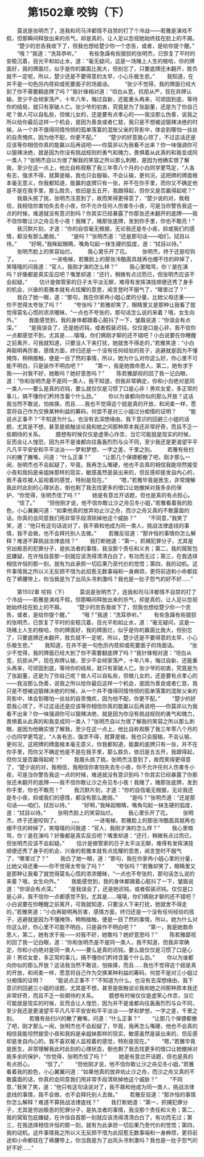 # 　　第1502章 咬钩（下）
　　莫说是张明杰了，连我和司马洋都情不自禁的打了个冷战——若雅是演戏不假，但那瞬间释放出来的杀气，却是真的，让人足以忽视她始终挂在脸上的不屑。
　　“楚少的忠告我收下了，但我也想给楚少你一个忠告，或者，是给你提个醒。”
　　“哦？”我道：“洗耳恭听。”
　　有些急躁有些狼狈的张明杰，已恢复了平时的安稳沉着，目光平和如止水，道：“毫无疑问，这是一场赌上人生的梭哈，你的牌面好，我的牌面烂，似乎是你的赢面比我大，但别忘了，只要底牌还未翻开，胜负就不一定呢，所以，楚少还是不要得意的太早，小心乐极生悲。”
　　我知道，在并不是一句色厉内荏抑或死要面子的场面话。
　　“张少不觉得，我的牌面已经大到了你不需要翻底牌了吗？”我针锋相对道：“坦白从宽，抗拒从严，现在弃牌认输，至少不会倾家荡产，十年八年，悔过自新，还能重头再来，可顽固到底，等待你的结局，就只有家破人亡。张少爷的初衷，究竟是为了张副董，还是为了你自己呢？做人可以自私些，但做儿女的，还是要有点孝心的——我没那么伪善，说我之所以给你最后这样一个机会，是因为善良或者仁慈，我只是不想被迫狠辣决绝的时候，从一个并不值得同情怜悯的孤单落寞的混账父亲的背影中，体会到哪怕一丝丝的自责愧疚，因为他不配，你更不配。”
　　“楚少的好意我心领了，不过这话还是应该等你相信你真的能赢以后再说吧——你莫非以为我看不出来？你一味强调你可以狠辣决绝，就是因为你没有挑战规则的勇气和魄力，畏惧着从此真的和我变成同一类人？”张明杰自以为很了解我的笑容之所以那么刺眼，是因为他确实很了解我，至少在这一点上，他比自称观察了我三年零八个月的小白同学更笃定，“人各有志，强求不得，就算是输，我也只会服输，不会认输，更何况，这把牌的牌面根本毫无意义，你我都知道，能赢的底牌只有一张，并不在你手里，而你又不确定他是不是在我手里，那么胜负，依旧是五五开，我跟得起，但你又是否赢得起呢？”
　　我眉头挑了挑，张明杰注意到了，故而笑得更得意了，“楚少说的对，我相信，我相信你害怕失去冬小夜，你不允许任何人伤害冬小夜，可是当你警告我这一点的时候，难道就没有意识到吗？你其实已经暴露了你那张还未翻开的底牌——我不信你敢让沙之舟见冬小夜！我赌了，赌那张底牌，发到你手里，你也不敢亮！”
　　我沉默片刻，才道：“你的自信毫无根据，无论我还是冬小夜，抑或我们的感情，都没有那么脆弱。”
　　“是吗？”张明杰道：“还是那句话——咱们，拭目以待。”
　　“好啊，”我眯起眼睛，嘴角勾起一抹生硬的弧度，道：“拭目以待。”
　　张明杰脸上的笑容灿烂。
　　我心里乐开了花。
　　张明杰，终于还是咬钩了。
　　。。。
　　一进电梯，若雅脸上的那张冷酷面具就再也绷不住的碎掉了，笑嘻嘻的问我道：“官人，我刚才演的怎么样？”
　　我心里暗骂，你丫是在演吗？好像都是真实反应吧？嘴里却道：“还行，稍微有点过而已，但张明杰应该不会起疑。”
　　估计是做管家的日子太平淡无聊，难得有发挥演技顺便还秀了身手的机会，兴奋的若雅本就有点炫耀的意思，闻言登时不服气了，“哪里过了？”
　　我白了她一眼，道：“那句，我在你家冉小姐心里的分量，比她父母还重——你不觉得太夸张了吗？”
　　“夸张吗？”若雅却笑了，眼睛里又是那种让我看了就觉得莫名心慌的浓浓暧昧，“一点也不夸张的，那句话怎么说的来着？哦，女生向外。”
　　我能感觉到，我的身体都跟着心脏抖了一下，皱眉说道：“你误会有点深。”
　　“是我误会了，还是她迟钝，或者假装迟钝，仅仅是口是心非，我不信你一点都感觉不到，尤其是……嘻嘻，你们俩刚才聊的还不错吧？小白说要在你睡醒之前离开，可我就知道，只要没人下来打扰，她就舍不得走的，”若雅笑道：“小白再聪明再厉害，感情方面，终归还是一个没有任何经验的孩子，逃避就是因为不懂掩饰，稍稍接触，便是一目了然的事情，所以，她为什么对你这么好，你心里不可能不明白，只是装作不明白吧？”
　　“第一，我是她救命恩人，第二，她有求于我——对我不好，她敢吗？她好意思吗？”
　　陈若雅鄙视的回了我一记白眼，道：“你和张明杰是不是同一类人，我不知道，但我非常确定，你和小白绝对是同一类人——要么是真的迟钝，要么就仅仅是习惯了口是心非！男欢女爱，多正常的事儿，搞不懂你们矜持含蓄个什么劲。”
　　你以为谁都向你似的那么开放？这话我当然不敢说，怕挨揍，而且……我也不觉得这个妞是真的开放，和闵柔一样，愿意将自己作为交换某种利益的筹码，何尝不是对三小姐过分痴情的证明？
　　“能说点正事不？”不知道为什么，也没有去深想缘由，我下意识的回避三小姐的话题，尤其是不想，甚至是抵触谈论我和她之间那种原本我还非常好奇，而且不乏一些期待的关系。
　　臆想有时候仅仅是虚荣心作祟，当它可能就是现实的时候，反而会让人惶恐，因为并不是谁都向往轰轰烈烈与众不同，至少我还是更渴望平平凡凡平平安安和平平淡淡——梦和梦想，一字之差，千里之别。
　　若雅有些扫兴的撇了撇嘴，问道：“什么正事？”
　　“让那几个保镖都撤了吧，刚才那么一闹，张明杰也不会起疑了，毕竟，我再怎么嘴硬，他也不会真的相信我能坦然接受小夜和我妈是亲姐妹那样的现实，敏感虽然是装出来的，但反感却是发自内心的，我不喜欢被人监视着的感觉，特别是现在。”
　　“嗯，”若雅毕竟是医生，非常理解我此时此刻的心理状态，倒也剩了我去找更多的借口让她撤掉对我多余的保护，“你觉得，张明杰信了吗？”
　　她是有意岔开话题，但也是真的有点担心。
　　“信了。”
　　“但他刚才说，他不信你敢让沙之舟见冬小姐，”若雅看着我的脸色，小心翼翼问道：“如果他真的放弃劝止沙之舟，而沙之舟又真的不敢露面的话，你真的会同意我们用非常手段清除掉他这个威胁？”
　　“不同意，”我笑了笑，道：“他只有这句话说对了，我不屑和他成为同一类人，挑战法律底线的事情，我不会做，也不会拜托别人去做。”
　　若雅反驳道：“那许恒的事情你怎么解释？难道不算挑战法律底线？”
　　我打断她道：“第一，抓捕犯罪分子，尤其是穷凶极恶的犯罪分子，是执法者的事情，我没那个责任和义务；第二，我的窝赃包庇嫌疑，在许恒自首那一刻就应该洗得清清白白了，有功而无过；第三，在我选择相信许恒的那一刻，就有为此承担一切后果乃至代价的觉悟；第四，我的动机。这件事情我之所以义无反顾不惜为此招惹无数事端和一身麻烦，更将前途和小命都挂在了裤腰带上，你当我是为了出风头寻刺激吗？我也是一肚子怨气的好不好……”

　　第1502章 咬钩（下）
　　莫说是张明杰了，连我和司马洋都情不自禁的打了个冷战——若雅是演戏不假，但那瞬间释放出来的杀气，却是真的，让人足以忽视她始终挂在脸上的不屑。
　　“楚少的忠告我收下了，但我也想给楚少你一个忠告，或者，是给你提个醒。”
　　“哦？”我道：“洗耳恭听。”
　　有些急躁有些狼狈的张明杰，已恢复了平时的安稳沉着，目光平和如止水，道：“毫无疑问，这是一场赌上人生的梭哈，你的牌面好，我的牌面烂，似乎是你的赢面比我大，但别忘了，只要底牌还未翻开，胜负就不一定呢，所以，楚少还是不要得意的太早，小心乐极生悲。”
　　我知道，在并不是一句色厉内荏抑或死要面子的场面话。
　　“张少不觉得，我的牌面已经大到了你不需要翻底牌了吗？”我针锋相对道：“坦白从宽，抗拒从严，现在弃牌认输，至少不会倾家荡产，十年八年，悔过自新，还能重头再来，可顽固到底，等待你的结局，就只有家破人亡。张少爷的初衷，究竟是为了张副董，还是为了你自己呢？做人可以自私些，但做儿女的，还是要有点孝心的——我没那么伪善，说我之所以给你最后这样一个机会，是因为善良或者仁慈，我只是不想被迫狠辣决绝的时候，从一个并不值得同情怜悯的孤单落寞的混账父亲的背影中，体会到哪怕一丝丝的自责愧疚，因为他不配，你更不配。”
　　“楚少的好意我心领了，不过这话还是应该等你相信你真的能赢以后再说吧——你莫非以为我看不出来？你一味强调你可以狠辣决绝，就是因为你没有挑战规则的勇气和魄力，畏惧着从此真的和我变成同一类人？”张明杰自以为很了解我的笑容之所以那么刺眼，是因为他确实很了解我，至少在这一点上，他比自称观察了我三年零八个月的小白同学更笃定，“人各有志，强求不得，就算是输，我也只会服输，不会认输，更何况，这把牌的牌面根本毫无意义，你我都知道，能赢的底牌只有一张，并不在你手里，而你又不确定他是不是在我手里，那么胜负，依旧是五五开，我跟得起，但你又是否赢得起呢？”
　　我眉头挑了挑，张明杰注意到了，故而笑得更得意了，“楚少说的对，我相信，我相信你害怕失去冬小夜，你不允许任何人伤害冬小夜，可是当你警告我这一点的时候，难道就没有意识到吗？你其实已经暴露了你那张还未翻开的底牌——我不信你敢让沙之舟见冬小夜！我赌了，赌那张底牌，发到你手里，你也不敢亮！”
　　我沉默片刻，才道：“你的自信毫无根据，无论我还是冬小夜，抑或我们的感情，都没有那么脆弱。”
　　“是吗？”张明杰道：“还是那句话——咱们，拭目以待。”
　　“好啊，”我眯起眼睛，嘴角勾起一抹生硬的弧度，道：“拭目以待。”
　　张明杰脸上的笑容灿烂。
　　我心里乐开了花。
　　张明杰，终于还是咬钩了。
　　。。。
　　一进电梯，若雅脸上的那张冷酷面具就再也绷不住的碎掉了，笑嘻嘻的问我道：“官人，我刚才演的怎么样？”
　　我心里暗骂，你丫是在演吗？好像都是真实反应吧？嘴里却道：“还行，稍微有点过而已，但张明杰应该不会起疑。”
　　估计是做管家的日子太平淡无聊，难得有发挥演技顺便还秀了身手的机会，兴奋的若雅本就有点炫耀的意思，闻言登时不服气了，“哪里过了？”
　　我白了她一眼，道：“那句，我在你家冉小姐心里的分量，比她父母还重——你不觉得太夸张了吗？”
　　“夸张吗？”若雅却笑了，眼睛里又是那种让我看了就觉得莫名心慌的浓浓暧昧，“一点也不夸张的，那句话怎么说的来着？哦，女生向外。”
　　我能感觉到，我的身体都跟着心脏抖了一下，皱眉说道：“你误会有点深。”
　　“是我误会了，还是她迟钝，或者假装迟钝，仅仅是口是心非，我不信你一点都感觉不到，尤其是……嘻嘻，你们俩刚才聊的还不错吧？小白说要在你睡醒之前离开，可我就知道，只要没人下来打扰，她就舍不得走的，”若雅笑道：“小白再聪明再厉害，感情方面，终归还是一个没有任何经验的孩子，逃避就是因为不懂掩饰，稍稍接触，便是一目了然的事情，所以，她为什么对你这么好，你心里不可能不明白，只是装作不明白吧？”
　　“第一，我是她救命恩人，第二，她有求于我——对我不好，她敢吗？她好意思吗？”
　　陈若雅鄙视的回了我一记白眼，道：“你和张明杰是不是同一类人，我不知道，但我非常确定，你和小白绝对是同一类人——要么是真的迟钝，要么就仅仅是习惯了口是心非！男欢女爱，多正常的事儿，搞不懂你们矜持含蓄个什么劲。”
　　你以为谁都向你似的那么开放？这话我当然不敢说，怕挨揍，而且……我也不觉得这个妞是真的开放，和闵柔一样，愿意将自己作为交换某种利益的筹码，何尝不是对三小姐过分痴情的证明？
　　“能说点正事不？”不知道为什么，也没有去深想缘由，我下意识的回避三小姐的话题，尤其是不想，甚至是抵触谈论我和她之间那种原本我还非常好奇，而且不乏一些期待的关系。
　　臆想有时候仅仅是虚荣心作祟，当它可能就是现实的时候，反而会让人惶恐，因为并不是谁都向往轰轰烈烈与众不同，至少我还是更渴望平平凡凡平平安安和平平淡淡——梦和梦想，一字之差，千里之别。
　　若雅有些扫兴的撇了撇嘴，问道：“什么正事？”
　　“让那几个保镖都撤了吧，刚才那么一闹，张明杰也不会起疑了，毕竟，我再怎么嘴硬，他也不会真的相信我能坦然接受小夜和我妈是亲姐妹那样的现实，敏感虽然是装出来的，但反感却是发自内心的，我不喜欢被人监视着的感觉，特别是现在。”
　　“嗯，”若雅毕竟是医生，非常理解我此时此刻的心理状态，倒也剩了我去找更多的借口让她撤掉对我多余的保护，“你觉得，张明杰信了吗？”
　　她是有意岔开话题，但也是真的有点担心。
　　“信了。”
　　“但他刚才说，他不信你敢让沙之舟见冬小姐，”若雅看着我的脸色，小心翼翼问道：“如果他真的放弃劝止沙之舟，而沙之舟又真的不敢露面的话，你真的会同意我们用非常手段清除掉他这个威胁？”
　　“不同意，”我笑了笑，道：“他只有这句话说对了，我不屑和他成为同一类人，挑战法律底线的事情，我不会做，也不会拜托别人去做。”
　　若雅反驳道：“那许恒的事情你怎么解释？难道不算挑战法律底线？”
　　我打断她道：“第一，抓捕犯罪分子，尤其是穷凶极恶的犯罪分子，是执法者的事情，我没那个责任和义务；第二，我的窝赃包庇嫌疑，在许恒自首那一刻就应该洗得清清白白了，有功而无过；第三，在我选择相信许恒的那一刻，就有为此承担一切后果乃至代价的觉悟；第四，我的动机。这件事情我之所以义无反顾不惜为此招惹无数事端和一身麻烦，更将前途和小命都挂在了裤腰带上，你当我是为了出风头寻刺激吗？我也是一肚子怨气的好不好……”
